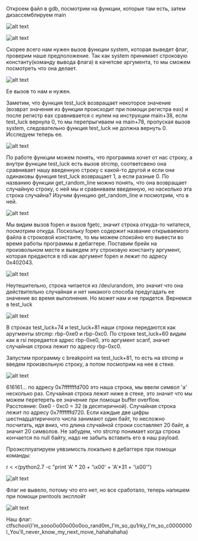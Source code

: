 Откроем файл в gdb, посмотрим на функции, которые там есть, затем дизассемблируем main

![alt text](images/image.png)

![alt text](images/image-1.png)

Скорее всего нам нужен вызов функции system, которая выведет флаг, проверим наше предположение. Так как system принимает строковую константу(команду вывода флага) в качетсве аргумента, то мы сможем посмотреть что она делает.

![alt text](images/image-2.png)

Ее вызов то нам и нужен. 

Заметим, что функция test_luck возвращает некоторое значение (возврат значения из функции происходит при помощи регистра eax) и после регистр eax сравнивается с нулем на инструкции main+38, если test_luck вернула 0, то мы перепрыгиваем на main+78, пропуская вызов system, следовательно функция test_luck не должна вернуть 0. Исследуем теперь ее.

![alt text](images/image-3.png)

По работе функции можем понять, что программа хочет от нас строку, а внутри функции test_luck есть вызов strcmp, соответсвено она сравнивает нашу введенную строку с какой-то другой и если они одинаковы функция test_luck возвращает 1, а если разные 0. По названию функции get_random_line можно понять, что она возвращает случайную строку, с ней мы и сравниваем введенную, но насколько эта строка случайна? Изучим функцию get_random_line и посмотрим, что в ней.

![alt text](images/image-4.png)

Мы видим вызов fopen и вызов fgetc, значит строка откуда-то читатеся, посмотрим откуда. Поскольку fopen содержит название открываемого файла в строковой константе, то мы можем спокойно его вывести во время работы программы в дебаггере. Поставим брейк на произвольном месте и выведем эту строковую константу аргумент, которая предаются в rdi как аргумент fopen и лежит по адресу 0x402043.

![alt text](images/image-5.png)

Неутешительно, строка читается из /dev/urandom, это значит что она действительно случайная и нет никакого способа предугадать ее значение во время выполнения. Но может нам и не придется. Вернемся в test_luck

![alt text](images/image-6.png)

В строках test_luck+74 и test_luck+81 наши строки передаются как аругменты strcmp: rbp-0xe0 и rbp-0xc0. По строке test_luck+60 видим как в rsi передается адрес rbp-0xe0, это аргумент scanf, значит случайная строка лежит по адресу rbp-0xc0. 

Запустим программу с breakpoint на test_luck+81, то есть на strcmp и введем произвольную строку, а потом посмотрим на нее в стеке.

![alt text](images/image-7.png)

616161... по адресу 0x7fffffffd700 это наша строка, мы ввели символ 'a' несколько раз. Случайная строка лежит ниже в стеке, это значит что мы можем перетереть ее значение при помощи buffer overflow. Расстояние: 0xe0 - 0xc0 = 32 (в десятиричной). Случайная строка лежит по адресу 0x7fffffffd720. Если каждые две цифры шестнадцатиричного числа занимают один байт, то несложно посчитать, идя вниз, что длина случайной строки составляет 20 байт, а значит 20 символов. Не забудем, что strcmp понимает когда строка кончается по null байту, надо не забыть вставить его в наш payload.

Проэксплуатируем уявзимость локально в дебаггере при помощи команды:

r < <(python2.7 -c "print 'A' * 20 + '\x00' + 'A'*31 + '\x00'")


![alt text](images/image-8.png)

Флаг не вывело, потому что его нет, но все сработало, теперь напишем при помощи pwntools эксплойт

![alt text](images/image-9.png)

Наш флаг: 
ctfschool{I'm_sooo0o00o00o0oo_rand0m_I'm_so_qu1rky_I'm_so_c0000000l_You'll_never_know_my_next_move_hahahahaha}